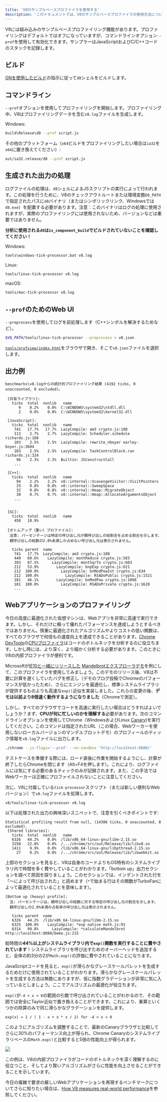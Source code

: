 ```yaml
---
title: 'V8のサンプルベースプロファイラを使用する'
description: 'このドキュメントでは、V8のサンプルベースプロファイラの使用方法について説明します。'
---
```

V8には組み込みのサンプルベースプロファイリング機能があります。プロファイリングはデフォルトではオフになっていますが、コマンドラインオプション`--prof`を使用して有効化できます。サンプラーはJavaScriptおよびC/C++コードのスタックを記録します。

## ビルド

[GNを使用したビルド](/docs/build-gn)の指示に従って`d8`シェルをビルドします。

## コマンドライン

`--prof`オプションを使用してプロファイリングを開始します。プロファイリング中、V8はプロファイリングデータを含む`v8.log`ファイルを生成します。

Windows:

```bash
build\Release\d8 --prof script.js
```

その他のプラットフォーム（`x64`ビルドをプロファイリングしたい場合は`ia32`を`x64`に置き換えてください）:

```bash
out/ia32.release/d8 --prof script.js
```

## 生成された出力の処理

ログファイルの処理は、`d8`シェルによるJSスクリプトの実行によって行われます。この処理を行うために、V8のチェックアウトルートまたは環境変数`D8_PATH`で指定されたパスに`d8`バイナリ（またはシンボリックリンク、Windowsでは`d8.exe`）を配置する必要があります。注意：このバイナリはログの処理に使用されますが、実際のプロファイリングには使用されないため、バージョンなどは重要ではありません。

**分析に使用される`d8`は`is_component_build`でビルドされていないことを確認してください！**

Windows:

```bash
tools\windows-tick-processor.bat v8.log
```

Linux:

```bash
tools/linux-tick-processor v8.log
```

macOS:

```bash
tools/mac-tick-processor v8.log
```

## `--prof`のためのWeb UI

`--preprocess`を使用してログを前処理します（C++シンボルを解決するためなど）。

```bash
$V8_PATH/tools/linux-tick-processor --preprocess > v8.json
```

[`tools/profview/index.html`](https://v8.dev/tools/head/profview)をブラウザで開き、そこで`v8.json`ファイルを選択します。

## 出力例

```
benchmarks\v8.logからの統計的プロファイリング結果 (4192 ticks, 0 unaccounted, 0 excluded)。

 [共有ライブラリ]:
   ticks  total  nonlib   name
      9    0.2%    0.0%  C:\WINDOWS\system32\ntdll.dll
      2    0.0%    0.0%  C:\WINDOWS\system32\kernel32.dll

 [JavaScript]:
   ticks  total  nonlib   name
    741   17.7%   17.7%  LazyCompile: am3 crypto.js:108
    113    2.7%    2.7%  LazyCompile: Scheduler.schedule richards.js:188
    103    2.5%    2.5%  LazyCompile: rewrite_nboyer earley-boyer.js:3604
    103    2.5%    2.5%  LazyCompile: TaskControlBlock.run richards.js:324
     96    2.3%    2.3%  Builtin: JSConstructCall
    ...

 [C++]:
   ticks  total  nonlib   name
     94    2.2%    2.2%  v8::internal::ScavengeVisitor::VisitPointers
     33    0.8%    0.8%  v8::internal::SweepSpace
     32    0.8%    0.8%  v8::internal::Heap::MigrateObject
     30    0.7%    0.7%  v8::internal::Heap::AllocateArgumentsObject
    ...


 [GC]:
   ticks  total  nonlib   name
    458   10.9%

 [ボトムアップ（重い）プロファイル]:
  注意: パーセンテージは特定の呼び出し元が親呼び出しの総割合を占める割合を示します。
  親呼び出しの総数の2.0%未満しか占めない呼び出し元は表示されません。

   ticks parent  name
    741   17.7%  LazyCompile: am3 crypto.js:108
    449   60.6%    LazyCompile: montReduce crypto.js:583
    393   87.5%      LazyCompile: montSqrTo crypto.js:603
    212   53.9%        LazyCompile: bnpExp crypto.js:621
    212  100.0%          LazyCompile: bnModPowInt crypto.js:634
    212  100.0%            LazyCompile: RSADoPublic crypto.js:1521
    181   46.1%        LazyCompile: bnModPow crypto.js:1098
    181  100.0%          LazyCompile: RSADoPrivate crypto.js:1628
    ...
```

## Webアプリケーションのプロファイリング

今日の高度に最適化された仮想マシンは、Webアプリを非常に高速で実行できます。しかし、それだけに頼って優れたパフォーマンスを達成しようとするべきではありません。慎重に最適化されたアルゴリズムやよりコストの低い関数は、すべてのブラウザで何倍もの速度向上を達成できることがあります。[Chrome DevTools](https://developers.google.com/web/tools/chrome-devtools/)の[CPUプロファイラ](https://developers.google.com/web/tools/chrome-devtools/evaluate-performance/reference)はコードのボトルネックを分析するのに役立ちます。しかし時には、より深く、より細かく分析する必要があります。このときにV8の内部プロファイラが便利です。

Microsoftが[IE10と一緒にリリースした](https://blogs.msdn.microsoft.com/ie/2012/11/13/ie10-fast-fluid-perfect-for-touch-and-available-now-for-windows-7/) [Mandelbrotエクスプローラデモ](https://web.archive.org/web/20130313064141/http://ie.microsoft.com/testdrive/performance/mandelbrotexplorer/)を例にして、このプロファイラを使用してみましょう。このデモのリリース後、V8は不要に計算を遅くしていたバグを修正し（デモのブログ投稿でChromeのパフォーマンスが低かったため）、さらにエンジンを最適化し、標準システムライブラリが提供するものよりも高速な`exp()`近似を実装しました。これらの変更の後、**デモは以前より8倍速く動作するようになりました**（Chromeで測定）。

しかし、すべてのブラウザでコードを高速に実行したい場合はどうすればよいでしょうか？まず、**CPUが何に忙しいのかを理解する**必要があります。次のコマンドラインオプションを使用してChrome（WindowsおよびLinux [Canary](https://tools.google.com/dlpage/chromesxs))を実行してください。このコマンドは指定されたURL（この場合、Webワーカーを使用しないローカルバージョンのマンデルブロットデモ）のプロフィールのティック情報を`v8.log`ファイルに出力します。

```bash
./chrome --js-flags='--prof' --no-sandbox 'http://localhost:8080/'
```

テストケースを準備する際には、ロード直後に作業を開始するようにし、計算が終了したらChromeを閉じます（Alt+F4を押します）。これにより、ログファイルには気にする必要のあるティックのみが記録されます。また、この手法ではWebワーカーは正確にプロファイルされないことに注意してください。

次に、V8に付属している`tick-processor`スクリプト（または新しい便利なWebバージョン）で`v8.log`ファイルを処理します。

```bash
v8/tools/linux-tick-processor v8.log
```

以下は処理された出力の興味深いスニペットで、注意を引くべきポイントです:

```
Statistical profiling result from null, (14306 ticks, 0 unaccounted, 0 excluded).
 [Shared libraries]:
   ticks  total  nonlib   name
   6326   44.2%    0.0%  /lib/x86_64-linux-gnu/libm-2.15.so
   3258   22.8%    0.0%  /.../chrome/src/out/Release/lib/libv8.so
   1411    9.9%    0.0%  /lib/x86_64-linux-gnu/libpthread-2.15.so
     27    0.2%    0.0%  /.../chrome/src/out/Release/lib/libwebkit.so
```

上部のセクションを見ると、V8は自身のコードよりもOS特有のシステムライブラリ内で時間を多く費やしていることがわかります。「bottom up」出力セクションを調べて原因を探りましょう。このセクションでは、インデントされた行を「〜によって呼び出された」と読めます（`*`で始まる行はその関数がTurboFanによって最適化されていることを意味します）。

```
[Bottom up (heavy) profile]:
  注: パーセンテージは、親呼び出しの総数に対する特定の呼び出し元の割合を示します。
  親呼び出しの2.0%未満の占有率の呼び出し元は表示されません。

   ticks parent  name
   6326   44.2%  /lib/x86_64-linux-gnu/libm-2.15.so
   6325  100.0%    LazyCompile: *exp native math.js:91
   6314   99.8%      LazyCompile: *calculateMandelbrot http://localhost:8080/Demo.js:215
```

総時間の**44%以上がシステムライブラリ内で`exp()`関数を実行することに費やされています**！システムライブラリを呼び出すためのオーバーヘッドを追加すると、全体の約3分の2が`Math.exp()`の評価に費やされていることになります。

JavaScriptコードを見ると、`exp()`が滑らかなグレースケールパレットを生成するためだけに使用されていることがわかります。滑らかなグレースケールパレットを生成する方法は無数にありますが、仮に指数グラデーションが非常に気に入っているとしましょう。ここでアルゴリズムの最適化が役立ちます。

`exp()`が`-4 < x < 0`の範囲の引数で呼び出されていることがわかるので、その範囲では安全にTaylor近似で置き換えることができます。これにより、乗算といくつかの除算のみで同じ滑らかなグラデーションを提供します。

```
exp(x) ≈ 1 / ( 1 - x + x * x / 2) for -4 < x < 0
```

このようにアルゴリズムを調整することで、最新のCanaryブラウザと比較してさらに30%のパフォーマンス向上が得られ、Chrome Canaryのシステムライブラリベースの`Math.exp()`と比較すると5倍の性能向上が得られます。

![](/_img/docs/profile/mandelbrot.png)

この例は、V8の内部プロファイラがコードのボトルネックを深く理解するのに役立つこと、そしてより賢いアルゴリズムがさらに性能を向上させることができることを示しています。

今日の複雑で要求の厳しいWebアプリケーションを再現するベンチマークについてさらに知りたい場合は、[How V8 measures real-world performance](/blog/real-world-performance)を参照してください。
